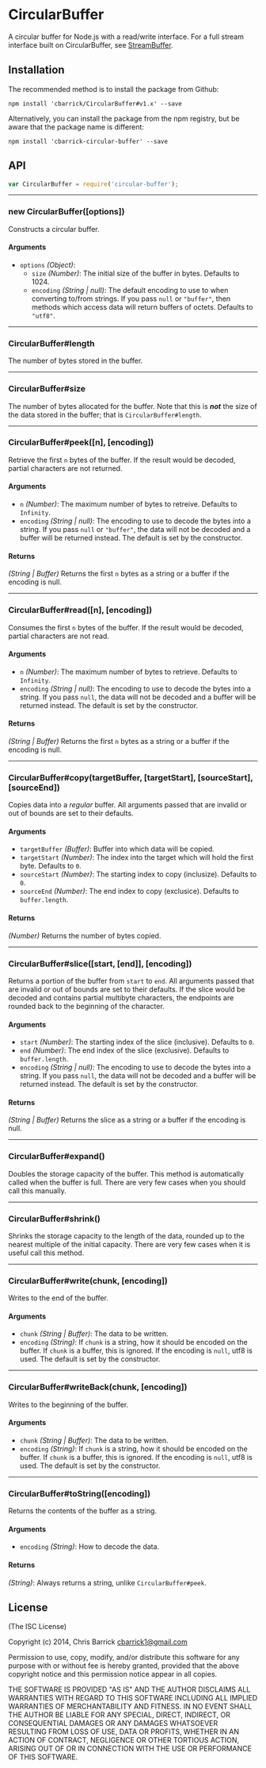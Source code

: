 CircularBuffer
==================================================
A circular buffer for Node.js with a read/write interface. For a full stream interface built on CircularBuffer, see [StreamBuffer][].

[StreamBuffer]: https://github.com/cbarrick/StreamBuffer


Installation
--------------------------------------------------

The recommended method is to install the package from Github:

```shell
npm install 'cbarrick/CircularBuffer#v1.x' --save
```

Alternatively, you can install the package from the npm registry, but be aware that the package name is different:

```shell
npm install 'cbarrick-circular-buffer' --save
```


API
--------------------------------------------------

```javascript
var CircularBuffer = require('circular-buffer');
```

-----

### new CircularBuffer([options])

Constructs a circular buffer.

#### Arguments
- `options` *(Object)*:
	- `size` *(Number)*: The initial size of the buffer in bytes. Defaults to 1024.
	- `encoding` *(String | null)*: The default encoding to use to when converting to/from strings. If you pass `null` or `"buffer"`, then methods which access data will return buffers of octets. Defaults to `"utf8"`.

-----

### CircularBuffer#length

The number of bytes stored in the buffer.

-----

### CircularBuffer#size

The number of bytes allocated for the buffer. Note that this is ***not*** the size of the data stored in the buffer; that is `CircularBuffer#length`.

-----

### CircularBuffer#peek([n], [encoding])

Retrieve the first `n` bytes of the buffer. If the result would be decoded, partial characters are not returned.

#### Arguments
- `n` *(Number)*: The maximum number of bytes to retreive. Defaults to `Infinity`.
- `encoding` *(String | null)*: The encoding to use to decode the bytes into a string. If you pass `null` or `"buffer"`, the data will not be decoded and a buffer will be returned instead. The default is set by the constructor.

#### Returns
*(String | Buffer)* Returns the first `n` bytes as a string or a buffer if the encoding is null.


-----

### CircularBuffer#read([n], [encoding])

Consumes the first `n` bytes of the buffer. If the result would be decoded, partial characters are not read.

#### Arguments
- `n` *(Number)*: The maximum number of bytes to retrieve. Defaults to `Infinity`.
- `encoding` *(String | null)*: The encoding to use to decode the bytes into a string. If you pass `null`, the data will not be decoded and a buffer will be returned instead. The default is set by the constructor.

#### Returns
*(String | Buffer)* Returns the first `n` bytes as a string or a buffer if the encoding is null.

-----

### CircularBuffer#copy(targetBuffer, [targetStart], [sourceStart], [sourceEnd])

Copies data into a *regular* buffer. All arguments passed that are invalid or out of bounds are set to their defaults.

#### Arguments
- `targetBuffer` *(Buffer)*: Buffer into which data will be copied.
- `targetStart` *(Number)*: The index into the target which will hold the first byte. Defaults to `0`.
- `sourceStart` *(Number)*: The starting index to copy (inclusize). Defaults to `0`.
- `sourceEnd` *(Number)*: The end index to copy (exclusice). Defaults to `buffer.length`.

#### Returns
*(Number)* Returns the number of bytes copied.

-----

### CircularBuffer#slice([start, [end]], [encoding])

Returns a portion of the buffer from `start` to `end`. All arguments passed that are
invalid or out of bounds are set to their defaults. If the slice would be decoded and contains partial multibyte characters, the endpoints are rounded back to the beginning of the character.

#### Arguments
- `start` *(Number)*: The starting index of the slice (inclusive). Defaults to `0`.
- `end` *(Number)*: The end index of the slice (exclusive). Defaults to `buffer.length`.
- `encoding` *(String | null)*: The encoding to use to decode the bytes into a string. If you pass `null`, the data will not be decoded and a buffer will be returned instead. The default is set by the constructor.

#### Returns
*(String | Buffer)* Returns the slice as a string or a buffer if the encoding is null.

-----

### CircularBuffer#expand()

Doubles the storage capacity of the buffer. This method is automatically called when the buffer is full. There are very few cases when you should call this manually.

-----

### CircularBuffer#shrink()

Shrinks the storage capacity to the length of the data, rounded up to the nearest multiple of the initial capacity. There are very few cases when it is useful call this method.

-----

### CircularBuffer#write(chunk, [encoding])

Writes to the end of the buffer.

#### Arguments
- `chunk` *(String | Buffer)*: The data to be written.
- `encoding` *(String)*: If `chunk` is a string, how it should be encoded on the buffer. If `chunk` is a buffer, this is ignored. If the encoding is `null`, utf8 is used. The default is set by the constructor.

-----

### CircularBuffer#writeBack(chunk, [encoding])

Writes to the beginning of the buffer.

#### Arguments
- `chunk` *(String | Buffer)*: The data to be written.
- `encoding` *(String)*: If `chunk` is a string, how it should be encoded on the buffer. If `chunk` is a buffer, this is ignored. If the encoding is `null`, utf8 is used. The default is set by the constructor.

-----

### CircularBuffer#toString([encoding])

Returns the contents of the buffer as a string.

#### Arguments
- `encoding` *(String)*: How to decode the data.

#### Returns
*(String)*: Always returns a string, unlike `CircularBuffer#peek`.


License
--------------------------------------------------
(The ISC License)

Copyright (c) 2014, Chris Barrick <cbarrick1@gmail.com>

Permission to use, copy, modify, and/or distribute this software for any purpose with or without fee is hereby granted, provided that the above copyright notice and this permission notice appear in all copies.

THE SOFTWARE IS PROVIDED "AS IS" AND THE AUTHOR DISCLAIMS ALL WARRANTIES WITH REGARD TO THIS SOFTWARE INCLUDING ALL IMPLIED WARRANTIES OF MERCHANTABILITY AND FITNESS. IN NO EVENT SHALL THE AUTHOR BE LIABLE FOR ANY SPECIAL, DIRECT, INDIRECT, OR CONSEQUENTIAL DAMAGES OR ANY DAMAGES WHATSOEVER RESULTING FROM LOSS OF USE, DATA OR PROFITS, WHETHER IN AN ACTION OF CONTRACT, NEGLIGENCE OR OTHER TORTIOUS ACTION, ARISING OUT OF OR IN CONNECTION WITH THE USE OR PERFORMANCE OF THIS SOFTWARE.
